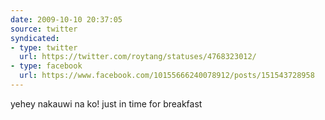 ```yaml
---
date: 2009-10-10 20:37:05
source: twitter
syndicated:
- type: twitter
  url: https://twitter.com/roytang/statuses/4768323012/
- type: facebook
  url: https://www.facebook.com/10155666240078912/posts/151543728958
---
```


yehey nakauwi na ko! just in time for breakfast